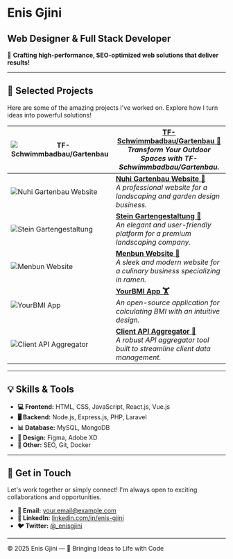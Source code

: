 
# Enis Gjini

## Web Designer & Full Stack Developer

🚀 **Crafting high-performance, SEO-optimized web solutions that deliver results!**

---

## 🌟 Selected Projects

Here are some of the amazing projects I've worked on. Explore how I turn ideas into powerful solutions!

| ![TF-Schwimmbadbau/Gartenbau](https://i.ibb.co/M1tFHYn/screenshot-1737128648447.png) | [TF-Schwimmbadbau/Gartenbau 🥽](https://www.nuhi-gartenbau.de/)<br>_Transform Your Outdoor Spaces with TF-Schwimmbadbau/Gartenbau._ |
|---|---|
| ![Nuhi Gartenbau Website](https://i.ibb.co/z8zjpZQ/screenshot-1736984517941.png) | **[Nuhi Gartenbau Website 🌱](https://www.nuhi-gartenbau.de/)**<br>_A professional website for a landscaping and garden design business._ |
| ![Stein Gartengestaltung](https://via.placeholder.com/300x200) | **[Stein Gartengestaltung 🏡](https://stein-gartengestaltung.de/Heim/)**<br>_An elegant and user-friendly platform for a premium landscaping company._ |
| ![Menbun Website](https://via.placeholder.com/300x200) | **[Menbun Website 🍜](https://menbun.com/)**<br>_A sleek and modern website for a culinary business specializing in ramen._ |
| ![YourBMI App](https://via.placeholder.com/300x200) | **[YourBMI App 🏋️](https://github.com/enisgjinii/YourBMI)**<br>_An open-source application for calculating BMI with an intuitive design._ |
| ![Client API Aggregator](https://via.placeholder.com/300x200) | **[Client API Aggregator 🔗](https://client-api-aggs.onrender.com/)**<br>_A robust API aggregator tool built to streamline client data management._ |

---

## 💡 Skills & Tools

- **💻 Frontend:** HTML, CSS, JavaScript, React.js, Vue.js
- **🖥️ Backend:** Node.js, Express.js, PHP, Laravel
- **📊 Database:** MySQL, MongoDB
- **🎨 Design:** Figma, Adobe XD
- **🔧 Other:** SEO, Git, Docker

---

## 🤝 Get in Touch

Let's work together or simply connect! I'm always open to exciting collaborations and opportunities.

- **📧 Email:** [your.email@example.com](mailto:your.email@example.com)
- **🔗 LinkedIn:** [linkedin.com/in/enis-gjini](https://linkedin.com/in/enis-gjini)
- **🐦 Twitter:** [@_enisgjini](https://twitter.com/_enisgjini)

---

&copy; 2025 Enis Gjini — 🚀 Bringing Ideas to Life with Code
